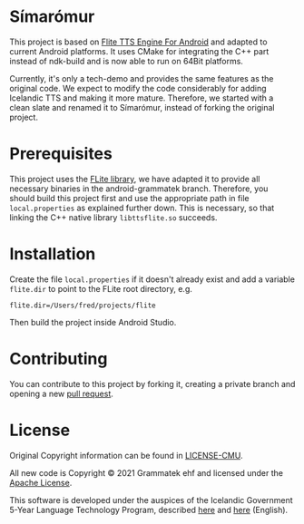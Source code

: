 # Símarómur

This project is based on [Flite TTS Engine For Android](https://github.com/happyalu/Flite-TTS-Engine-for-Android) and
adapted to current Android platforms. It uses CMake for integrating the C++ part instead of ndk-build and is now able
to run on 64Bit platforms.

Currently, it's only a tech-demo and provides the same features as the original code.
We expect to modify the code considerably for adding Icelandic TTS and making it more mature. Therefore, we started
with a clean slate and renamed it to Símarómur, instead of forking the original project.

# Prerequisites

This project uses the [FLite library](https://github.com/grammatek/Flite), we have adapted it to provide
all necessary binaries in the android-grammatek branch. Therefore, you should build this project first and
use the appropriate path in file `local.properties` as explained further down. This is necessary, so that
linking the C++ native library `libttsflite.so` succeeds.

# Installation

Create the file `local.properties` if it doesn't already exist and add a variable `flite.dir` to
point to the FLite root directory, e.g.

```
flite.dir=/Users/fred/projects/flite
```

Then build the project inside Android Studio.

# Contributing

You can contribute to this project by forking it, creating a private branch and opening a new
[pull request](https://github.com/grammatek/simaromur/pulls).

# License

Original Copyright information can be found in [LICENSE-CMU](LICENSE-CMU.txt).

All new code is Copyright © 2021 Grammatek ehf and licensed under the [Apache License](LICENSE).

This software is developed under the auspices of the Icelandic Government 5-Year Language Technology Program, described
[here](https://www.stjornarradid.is/lisalib/getfile.aspx?itemid=56f6368e-54f0-11e7-941a-005056bc530c) and
[here](https://clarin.is/media/uploads/mlt-en.pdf) (English).
